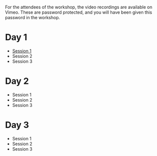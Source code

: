 For the attendees of the workshop, the video recordings are available on Vimeo.
These are password protected, and you will have been given this password in the workshop.

# Day 1

* [Session 1](https://vimeo.com/957045272?share=copy)
* Session 2
* Session 3

# Day 2

* Session 1
* Session 2
* Session 3

# Day 3

* Session 1
* Session 2
* Session 3

